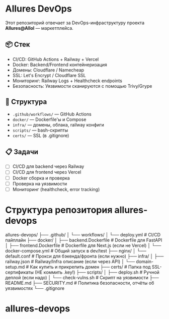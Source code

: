 # Allures DevOps

Этот репозиторий отвечает за DevOps-инфраструктуру проекта **Allures@Allol** — маркетплейса.

## 📦 Стек
- CI/CD: GitHub Actions + Railway + Vercel
- Docker: Backend/Frontend контейнеризация
- Домены: Cloudflare / Namecheap
- SSL: Let's Encrypt / Cloudflare SSL
- Мониторинг: Railway Logs + Healthcheck endpoints
- Безопасность: Уязвимости сканируются с помощью Trivy/Grype

## 📁 Структура
- `.github/workflows/` — GitHub Actions
- `docker/` — Dockerfile'ы и Compose
- `infra/` — домены, облака, railway конфиги
- `scripts/` — bash-скрипты
- `certs/` — SSL (в .gitignore)

## 📋 Задачи
- [ ] CI/CD для backend через Railway
- [ ] CI/CD для frontend через Vercel
- [ ] Docker сборка и проверка
- [ ] Проверка на уязвимости
- [ ] Мониторинг (healthcheck, error tracking)

# Структура репозитория allures-devops
allures-devops/
├── .github/
│   └── workflows/
│       └── deploy.yml        # CI/CD пайплайн
├── docker/
│   ├── backend.Dockerfile    # Dockerfile для FastAPI
│   ├── frontend.Dockerfile   # Dockerfile для Next.js (если не Vercel)
│   └── docker-compose.yml    # Общий запуск в dev/test
├── nginx/
│   └── default.conf          # Прокси для бэкенда/фронта (если нужно)
├── infra/
│   ├── railway.json          # Railway/Infra описание (если через API)
│   └── domain-setup.md       # Как купить и прикрепить домен
├── certs/                    # Папка под SSL-сертификаты (НЕ коммить .key!)
├── scripts/
│   ├── deploy.sh             # Ручной деплой (если надо)
│   └── check-vulns.sh        # Скрипт на уязвимости
├── README.md
├── SECURITY.md              # Политика безопасности, отчёты об уязвимостях
└── .gitignore

# allures-devops
